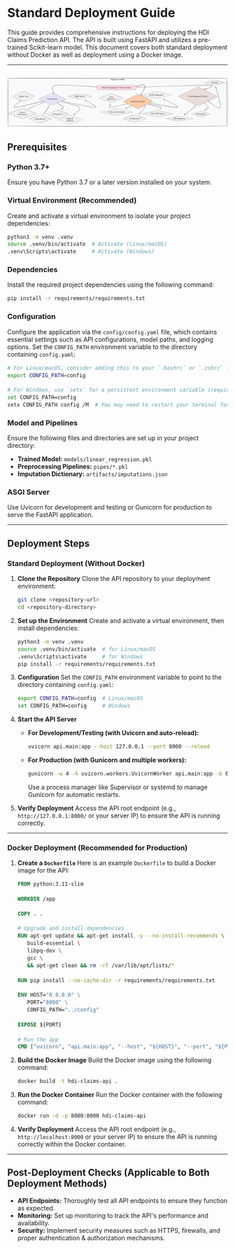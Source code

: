 # Standard Deployment Guide

This guide provides comprehensive instructions for deploying the HDI Claims Prediction API. The API is built using FastAPI and utilizes a pre-trained Scikit-learn model. This document covers both standard deployment without Docker as well as deployment using a Docker image.

---
![Dockerfile](images/d11.png)
---


## Prerequisites

### Python 3.7+
Ensure you have Python 3.7 or a later version installed on your system.

### Virtual Environment (Recommended)
Create and activate a virtual environment to isolate your project dependencies:
```bash
python3 -m venv .venv
source .venv/bin/activate  # Activate (Linux/macOS)
.venv\Scripts\activate     # Activate (Windows)
```

### Dependencies
Install the required project dependencies using the following command:
```bash
pip install -r requirements/requirements.txt
```

### Configuration
Configure the application via the `config/config.yaml` file, which contains essential settings such as API configurations, model paths, and logging options. Set the `CONFIG_PATH` environment variable to the directory containing `config.yaml`:
```bash
# For Linux/macOS, consider adding this to your `.bashrc` or `.zshrc` for persistence
export CONFIG_PATH=config

# For Windows, use `setx` for a persistent environment variable (requires admin privileges)
set CONFIG_PATH=config
setx CONFIG_PATH config /M  # You may need to restart your terminal for changes to take effect
```

### Model and Pipelines
Ensure the following files and directories are set up in your project directory:
- **Trained Model:** `models/linear_regression.pkl`
- **Preprocessing Pipelines:** `pipes/*.pkl`
- **Imputation Dictionary:** `artifacts/imputations.json`

### ASGI Server
Use Uvicorn for development and testing or Gunicorn for production to serve the FastAPI application.

---

## Deployment Steps

### Standard Deployment (Without Docker)

1. **Clone the Repository**
   Clone the API repository to your deployment environment:
   ```bash
   git clone <repository-url>
   cd <repository-directory>
   ```

2. **Set up the Environment**
   Create and activate a virtual environment, then install dependencies:
   ```bash
   python3 -m venv .venv
   source .venv/bin/activate  # for Linux/macOS
   .venv\Scripts\activate     # for Windows
   pip install -r requirements/requirements.txt
   ```

3. **Configuration**
   Set the `CONFIG_PATH` environment variable to point to the directory containing `config.yaml`:
   ```bash
   export CONFIG_PATH=config  # Linux/macOS
   set CONFIG_PATH=config     # Windows
   ```

4. **Start the API Server**
   - **For Development/Testing (with Uvicorn and auto-reload):**
     ```bash
     uvicorn api.main:app --host 127.0.0.1 --port 8000 --reload
     ```
   - **For Production (with Gunicorn and multiple workers):**
     ```bash
     gunicorn -w 4 -k uvicorn.workers.UvicornWorker api.main:app -b 0.0.0.0:8000
     ```
     Use a process manager like Supervisor or systemd to manage Gunicorn for automatic restarts.

5. **Verify Deployment**
   Access the API root endpoint (e.g., `http://127.0.0.1:8000/` or your server IP) to ensure the API is running correctly.

---

### Docker Deployment (Recommended for Production)

1. **Create a `Dockerfile`**
   Here is an example `Dockerfile` to build a Docker image for the API:
    ```dockerfile
   FROM python:3.11-slim

   WORKDIR /app
   
   COPY . .
   
   # Upgrade and install dependencies
   RUN apt-get update && apt-get install -y --no-install-recommends \
       build-essential \
       libpq-dev \
       gcc \
       && apt-get clean && rm -rf /var/lib/apt/lists/*
   
   RUN pip install --no-cache-dir -r requirements/requirements.txt
   
   ENV HOST="0.0.0.0" \
       PORT="8000" \
       CONFIG_PATH="../config"
   
   EXPOSE ${PORT}
   
   # Run the app
   CMD ["uvicorn", "api.main:app", "--host", "${HOST}", "--port", "${PORT}"]
   ```

2. **Build the Docker Image**
   Build the Docker image using the following command:
    ```bash
    docker build -t hdi-claims-api .
    ```

3. **Run the Docker Container**
   Run the Docker container with the following command:
    ```bash
    docker run -d -p 8000:8000 hdi-claims-api
    ```

4. **Verify Deployment**
   Access the API root endpoint (e.g., `http://localhost:8000` or your server IP) to ensure the API is running correctly within the Docker container.

---

## Post-Deployment Checks (Applicable to Both Deployment Methods)

- **API Endpoints:** Thoroughly test all API endpoints to ensure they function as expected.
- **Monitoring:** Set up monitoring to track the API's performance and availability.
- **Security:** Implement security measures such as HTTPS, firewalls, and proper authentication & authorization mechanisms.
